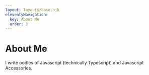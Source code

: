 ```yaml
---
layout: layouts/base.njk
eleventyNavigation:
  key: About Me
  order: 3
---
```

# About Me

I write oodles of Javascript (technically Typescript) and Javascript Accessories.
